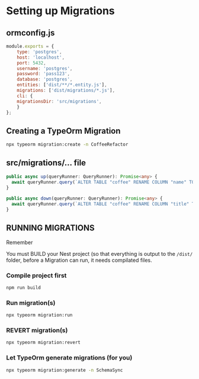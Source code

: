 # Setting up Migrations

## ormconfig.js
```javascript
module.exports = {
    type: 'postgres',
    host: 'localhost',
    port: 5432,
    username: 'postgres',
    password: 'pass123',
    database: 'postgres',
    entities: ['dist/**/*.entity.js'],
    migrations: ['dist/migrations/*.js'],
    cli: {
    migrationsDir: 'src/migrations',
    }
};
```

## Creating a TypeOrm Migration
```bash
npx typeorm migration:create -n CoffeeRefactor
```

## src/migrations/... file
```typescript
public async up(queryRunner: QueryRunner): Promise<any> {
  await queryRunner.query(`ALTER TABLE "coffee" RENAME COLUMN "name" TO "title"`);
}
    
public async down(queryRunner: QueryRunner): Promise<any> {
  await queryRunner.query(`ALTER TABLE "coffee" RENAME COLUMN "title" TO "name"`);
}
```

## RUNNING MIGRATIONS

Remember

You must BUILD your Nest project (so that everything is output to the `/dist/` folder, before a Migration can run, it needs compilated files.

### Compile project first
```bash
npm run build
```

### Run migration(s)
```bash
npx typeorm migration:run
```
### REVERT migration(s)
```bash
npx typeorm migration:revert
```

### Let TypeOrm generate migrations (for you)
```bash
npx typeorm migration:generate -n SchemaSync
```